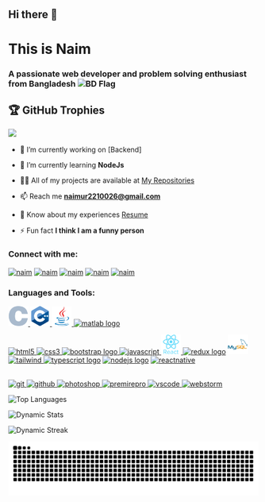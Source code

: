 ## Hi there 👋

<h1 align="left">This is Naim</h1>
<h3 align="left">A passionate web developer and problem solving enthusiast from Bangladesh <img src="https://cdn.pixabay.com/animation/2022/08/01/03/43/03-43-08-674_512.gif" width="30" alt="BD Flag"></h3>

<!--<p align="left"> <img src="https://komarev.com/ghpvc/?username=Naim-ECE&label=Profile%20views&color=0e75b6&style=flat" alt="naim" /> </p> -->

## 🏆 GitHub Trophies

![](https://github-profile-trophy.vercel.app/?username=Naim-ECE&theme=gruvbox&no-frame=false&no-bg=true&margin-w=4)

- 🔭 I’m currently working on [Backend]

- 🌱 I’m currently learning **NodeJs**

- 👨‍💻 All of my projects are available at [My Repositories](https://github.com/Naim-ECE?tab=repositories)

<!--- 💬 Ask me about **C/C++ & frontend development** -->

- 📫 Reach me **naimur2210026@gmail.com**

- 📄 Know about my experiences [Resume](https://drive.google.com/file/d/1IaIsEEwelJzKPCx0ERpkCejXUeAlOes7/view?usp=sharing)

- ⚡ Fun fact **I think I am a funny person**

<h3 align="left">Connect with me:</h3>
<p align="left">
<a href="https://www.linkedin.com/in/md-naimur-rahman-naim-6686b532b?utm_source=share&utm_campaign=share_via&utm_content=profile&utm_medium=android_app" target="_blank"><img align="center" src="https://cdn.jsdelivr.net/gh/devicons/devicon/icons/linkedin/linkedin-original.svg" alt="naim" height="30" width="40" /></a>
<a href="https://www.facebook.com/md.naimur.rahman.28514335272420" target="_blank"><img align="center" src="https://raw.githubusercontent.com/rahuldkjain/github-profile-readme-generator/master/src/images/icons/Social/facebook.svg" alt="naim" height="30" width="40" /></a>
<a href="https://www.hackerrank.com/profile/naimur2210026" target="_blank"><img align="center" src="https://raw.githubusercontent.com/rahuldkjain/github-profile-readme-generator/master/src/images/icons/Social/hackerrank.svg" alt="naim" height="30" width="40" /></a>
<a href="https://codeforces.com/profile/Naimur_Rahman_Naim" target="_blank"><img align="center" src="https://raw.githubusercontent.com/rahuldkjain/github-profile-readme-generator/master/src/images/icons/Social/codeforces.svg" alt="naim" height="30" width="40" /></a>
<a href="https://leetcode.com/u/y9HXRRQL3x/" target="_blank"><img align="center" src="https://raw.githubusercontent.com/rahuldkjain/github-profile-readme-generator/master/src/images/icons/Social/leet-code.svg" alt="naim" height="30" width="40" /></a>
</p>

<h3 align="left">Languages and Tools:</h3>
<p align="left">
<a href="https://www.cprogramming.com/" target="_blank" rel="noreferrer"> <img src="https://raw.githubusercontent.com/devicons/devicon/master/icons/c/c-original.svg" alt="c" width="40" height="40"/> </a>
<a href="https://www.w3schools.com/cpp/" target="_blank" rel="noreferrer"> <img src="https://raw.githubusercontent.com/devicons/devicon/master/icons/cplusplus/cplusplus-original.svg" alt="cplusplus" width="40" height="40"/> </a>
<a href="https://www.java.com" target="_blank" rel="noreferrer"> <img src="https://raw.githubusercontent.com/devicons/devicon/master/icons/java/java-original.svg" alt="java" width="40" height="40"/> </a>
<a href="https://www.mathworks.com/products/matlab.html" target="_blank" rel="noreferrer"><img src="https://skillicons.dev/icons?i=matlab" height="40" alt="matlab logo"  /></a>

<a href="https://www.w3.org/html/" target="_blank" rel="noreferrer"> <img src="https://cdn.jsdelivr.net/gh/devicons/devicon/icons/html5/html5-original.svg" alt="html5" width="40" height="40"/> </a>
<a href="https://www.w3schools.com/css/" target="_blank" rel="noreferrer"> <img src="https://cdn.jsdelivr.net/gh/devicons/devicon/icons/css3/css3-original.svg" alt="css3" width="40" height="40"/> </a>
<a href="https://getbootstrap.com" target="_blank" rel="noreferrer"> <img src="https://cdn.jsdelivr.net/gh/devicons/devicon/icons/bootstrap/bootstrap-original.svg" width="40" height="40" alt="bootstrap logo"  /> </a>
<a href="https://developer.mozilla.org/en-US/docs/Web/JavaScript" target="_blank" rel="noreferrer"> <img src="https://skillicons.dev/icons?i=js" alt="javascript" width="40" height="40"/> </a>
<a href="https://reactjs.org/" target="_blank" rel="noreferrer"> <img src="https://raw.githubusercontent.com/devicons/devicon/master/icons/react/react-original-wordmark.svg" alt="react" width="40" height="40"/> </a>
<a href="https://redux.js.org/" target="_blank" rel="noreferrer"><img src="https://cdn.simpleicons.org/redux/764ABC" height="40" alt="redux logo" /></a>
<a href="https://www.mysql.com/" target="_blank" rel="noreferrer"> <img src="https://raw.githubusercontent.com/devicons/devicon/master/icons/mysql/mysql-original-wordmark.svg" alt="mysql" width="40" height="40"/> </a>
<a href="https://tailwindcss.com/" target="_blank" rel="noreferrer"> <img src="https://www.vectorlogo.zone/logos/tailwindcss/tailwindcss-icon.svg" alt="tailwind" width="40" height="40"/> </a> 
<a href="https://www.typescriptlang.org/" target="_blank" rel="noreferrer"><img src="https://skillicons.dev/icons?i=ts" height="40" alt="typescript logo" /></a>
<a href="https://nodejs.org/en" target="_blank" rel="noreferrer"><img src="https://skillicons.dev/icons?i=nodejs" height="40" alt="nodejs logo" height="40"/></a>
<a href="https://reactnative.dev/" target="_blank" rel="noreferrer"> <img src="https://reactnative.dev/img/header_logo.svg" alt="reactnative" width="40" height="40"/> </a>

<br />
<a href="https://git-scm.com/" target="_blank" rel="noreferrer"> <img src="https://www.vectorlogo.zone/logos/git-scm/git-scm-icon.svg" alt="git" width="40" height="40"/> </a>
<a href="https://github.com/" target="_blank" rel="noreferrer"> <img src="https://skillicons.dev/icons?i=github" alt="github" width="40" height="40"/> </a>
<a href="https://www.photoshop.com/en" target="_blank" rel="noreferrer"> <img src="https://skillicons.dev/icons?i=ps" alt="photoshop" width="40" height="40"/> </a>
<a href="https://www.adobe.com/products/premiere.html" target="_blank" rel="noreferrer"> <img src="https://skillicons.dev/icons?i=pr" alt="premirepro" width="40" height="40"/> </a>
<a href="https://code.visualstudio.com/" target="_blank" rel="noreferrer"> <img src="https://skillicons.dev/icons?i=vscode" alt="vscode" width="40" height="40"/> </a>
<a href="https://www.jetbrains.com/webstorm/" target="_blank" rel="noreferrer"> <img src="https://cdn.jsdelivr.net/gh/devicons/devicon/icons/webstorm/webstorm-original.svg" alt="webstorm" width="40" height="40"/> </a>
</p>


<p align="left">
    <picture>
    <source media="(prefers-color-scheme: dark)" srcset="https://github-readme-stats.vercel.app/api/top-langs?username=Naim-ECE&theme=dark&locale=en&layout=compact&cache_seconds=86400&random=20240601">
    <source media="(prefers-color-scheme: light)" srcset="https://github-readme-stats.vercel.app/api/top-langs?username=Naim-ECE&theme=default&locale=en&layout=compact&cache_seconds=86400&random=20240601">
    <img src="https://github-readme-stats.vercel.app/api/top-langs?username=Naim-ECE&theme=transparent&locale=en&layout=compact&cache_seconds=86400&random=20240601" alt="Top Languages" height="200" />
  </picture>
</p>
<p align="left">
    <picture>
    <source media="(prefers-color-scheme: dark)" srcset="https://github-readme-stats.vercel.app/api?username=Naim-ECE&theme=dark&show_icons=true&cache_seconds=86400&random=20240601">
    <source media="(prefers-color-scheme: light)" srcset="https://github-readme-stats.vercel.app/api?username=Naim-ECE&theme=default&show_icons=true&cache_seconds=86400&random=20240601">
    <img src="https://github-readme-stats.vercel.app/api?username=Naim-ECE&theme=transparent&show_icons=true&cache_seconds=86400&random=20240601" alt="Dynamic Stats">
  </picture>
</p>
<p align="left">
    <picture>
    <source media="(prefers-color-scheme: dark)" srcset="https://github-readme-streak-stats.herokuapp.com/?user=Naim-ECE&theme=dark&cache_seconds=86400&random=20240601">
    <source media="(prefers-color-scheme: light)" srcset="https://github-readme-streak-stats.herokuapp.com/?user=Naim-ECE&theme=light&cache_seconds=86400&random=20240601">
    <img src="https://github-readme-streak-stats.herokuapp.com/?user=Naim-ECE&theme=transparent&cache_seconds=86400&random=20240601" alt="Dynamic Streak">
  </picture>
</p>

<picture>
  <source media="(prefers-color-scheme: dark)" srcset="https://github.com/Naim-ECE/overview_helper_contributions/blob/main/github-snake-dark.svg" />
  <source media="(prefers-color-scheme: light)" srcset="https://github.com/Naim-ECE/overview_helper_contributions/blob/main/github-snake.svg" />
  <img alt="github-snake" src="https://github.com/Naim-ECE/overview_helper_contributions/blob/main/github-snake.svg" />
</picture>

<!--<picture>
  <source media="(prefers-color-scheme: dark)" srcset="https://raw.githubusercontent.com/Naim-ECE/Naim-ECE/output/pacman-contribution-graph-dark.svg">
  <source media="(prefers-color-scheme: light)" srcset="https://raw.githubusercontent.com/Naim-ECE/Naim-ECE/output/pacman-contribution-graph.svg">
  <img alt="pacman contribution graph" src="https://raw.githubusercontent.com/Naim-ECE/Naim-ECE/output/pacman-contribution-graph.svg">
</picture>
-->

<!-- pacman-contribution-graph-dark.svg -->
<!--
<div align="center">
  <img src="https://github-readme-stats.vercel.app/api?username=Naim-ECE&hide_title=false&hide_rank=false&show_icons=true&include_all_commits=true&count_private=true&disable_animations=false&theme=dracula&locale=en&hide_border=false" height="150" alt="stats graph"  />
  <img src="https://github-readme-stats.vercel.app/api/top-langs?username=Naim-ECE&locale=en&hide_title=false&layout=compact&card_width=320&langs_count=5&theme=dracula&hide_border=false" height="150" alt="languages graph"  />
</div>

###

<img align="right" height="150" src="https://i.imgflip.com/65efzo.gif"  />

###

<div align="left">
  <img src="https://cdn.jsdelivr.net/gh/devicons/devicon/icons/javascript/javascript-original.svg" height="30" alt="javascript logo"  />
  <img width="12" />
  <img src="https://cdn.jsdelivr.net/gh/devicons/devicon/icons/typescript/typescript-original.svg" height="30" alt="typescript logo"  />
  <img width="12" />
  <img src="https://cdn.jsdelivr.net/gh/devicons/devicon/icons/react/react-original.svg" height="30" alt="react logo"  />
  <img width="12" />
  <img src="https://cdn.jsdelivr.net/gh/devicons/devicon/icons/html5/html5-original.svg" height="30" alt="html5 logo"  />
  <img width="12" />
  <img src="https://cdn.jsdelivr.net/gh/devicons/devicon/icons/css3/css3-original.svg" height="30" alt="css3 logo"  />
  <img width="12" />
  <img src="https://cdn.jsdelivr.net/gh/devicons/devicon/icons/python/python-original.svg" height="30" alt="python logo"  />
  <img width="12" />
  <img src="https://cdn.jsdelivr.net/gh/devicons/devicon/icons/csharp/csharp-original.svg" height="30" alt="csharp logo"  />
</div>

###

<div align="left">
  <img src="https://img.shields.io/static/v1?message=Youtube&logo=youtube&label=&color=FF0000&logoColor=white&labelColor=&style=for-the-badge" height="35" alt="youtube logo"  />
  <img src="https://img.shields.io/static/v1?message=Instagram&logo=instagram&label=&color=E4405F&logoColor=white&labelColor=&style=for-the-badge" height="35" alt="instagram logo"  />
  <img src="https://img.shields.io/static/v1?message=Twitch&logo=twitch&label=&color=9146FF&logoColor=white&labelColor=&style=for-the-badge" height="35" alt="twitch logo"  />
  <img src="https://img.shields.io/static/v1?message=Discord&logo=discord&label=&color=7289DA&logoColor=white&labelColor=&style=for-the-badge" height="35" alt="discord logo"  />
  <img src="https://img.shields.io/static/v1?message=Gmail&logo=gmail&label=&color=D14836&logoColor=white&labelColor=&style=for-the-badge" height="35" alt="gmail logo"  />
  <img src="https://img.shields.io/static/v1?message=LinkedIn&logo=linkedin&label=&color=0077B5&logoColor=white&labelColor=&style=for-the-badge" height="35" alt="linkedin logo"  />
</div>

###


###
<!--
**Naim-ECE/Naim-ECE** is a ✨ _special_ ✨ repository because its `README.md` (this file) appears on your GitHub profile.

Here are some ideas to get you started:

- 🔭 I’m currently working on ...
- 🌱 I’m currently learning ...
- 👯 I’m looking to collaborate on ...
- 🤔 I’m looking for help with ...
- 💬 Ask me about ...
- 📫 How to reach me: ...
- 😄 Pronouns: ...
- ⚡ Fun fact: ...
-->
